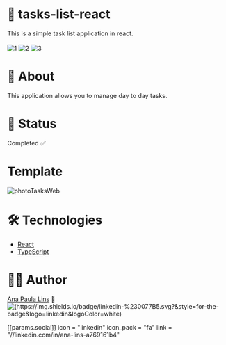# 🔗 tasks-list-react

This is a simple task list application in react.
<br /> 
<br /> 
![1](https://img.shields.io/static/v1?label=code&message=react&color=blueviolet&style=plastic&logo=react)
![2](https://img.shields.io/static/v1?label=code&message=typescript&color=007ACC&style=plastic&logo=typescript)
![3](https://img.shields.io/static/v1?label=license&message=MIT&color=green&style=plastic)

# 🔗 About

This application allows you to manage day to day tasks.

# 🔗 Status

Completed ✅

# Template
![photoTasksWeb](https://user-images.githubusercontent.com/46818637/97220129-c2cc1a80-17a9-11eb-9265-635e455fdef8.png)

# 🛠️ Technologies

- [React](https://pt-br.reactjs.org/)
- [TypeScript](https://www.typescriptlang.org/)

# 👩‍💻 Author

[Ana Paula Lins](https://github.com/anapaulalins) 🚀
<br /> 
![(https://img.shields.io/badge/linkedin-%230077B5.svg?&style=for-the-badge&logo=linkedin&logoColor=white)](https://www.linkedin.com/in/ana-lins-a769161b4/)

[[params.social]]
    icon = "linkedin"
    icon_pack = "fa"
    link = "//linkedin.com/in/ana-lins-a769161b4"
